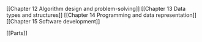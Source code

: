 [[Chapter 12 Algorithm design and problem-solving]]
[[Chapter 13 Data types and structures]]
[[Chapter 14 Programming and data representation]]
[[Chapter 15 Software development]]

[[Parts]]